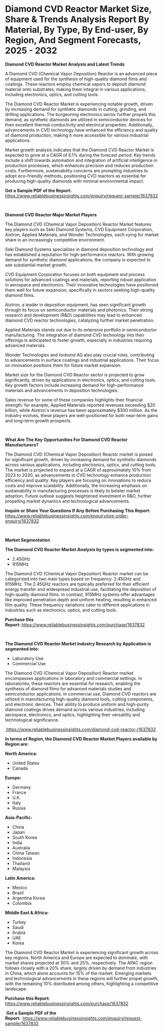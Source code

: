 <p><h1>Diamond CVD Reactor Market Size, Share & Trends Analysis Report By Material, By Type, By End-user, By Region, And Segment Forecasts, 2025 - 2032</h1></p><p><strong>Diamond CVD Reactor Market Analysis and Latest Trends</strong></p>
<p><p>A Diamond CVD (Chemical Vapor Deposition) Reactor is an advanced piece of equipment used for the synthesis of high-quality diamond films and coatings. These reactors employ chemical vapors to deposit diamond material onto substrates, making them integral in various applications, including electronics, optics, and cutting tools.</p><p>The Diamond CVD Reactor Market is experiencing notable growth, driven by increasing demand for synthetic diamonds in cutting, grinding, and drilling applications. The burgeoning electronics sector further propels this demand, as synthetic diamonds are utilized in semiconductor devices for their excellent thermal conductivity and electrical properties. Additionally, advancements in CVD technology have enhanced the efficiency and quality of diamond production, making it more accessible for various industrial applications.</p><p>Market growth analysis indicates that the Diamond CVD Reactor Market is expected to grow at a CAGR of 6.1% during the forecast period. Key trends include a shift towards automation and integration of artificial intelligence in production processes, which enhances precision and reduces production costs. Furthermore, sustainability concerns are prompting industries to adopt eco-friendly methods, positioning CVD reactors as essential for producing high-quality diamonds with minimal environmental impact.</p></p>
<p><strong>Get a Sample PDF of the Report:&nbsp;</strong> <a href="https://www.reliablebusinessinsights.com/enquiry/request-sample/1637832?utm_campaign=3460&utm_medium=2&utm_source=Github&utm_content=ia&utm_term=18042025&utm_id=diamond-cvd-reactor">https://www.reliablebusinessinsights.com/enquiry/request-sample/1637832</a></p>
<p>&nbsp;</p>
<p><strong>Diamond CVD Reactor Major Market Players</strong></p>
<p><p>The Diamond CVD (Chemical Vapor Deposition) Reactor Market features key players such as Seki Diamond Systems, CVD Equipment Corporation, Aixtron, Applied Materials, and Wonder Technologies, each vying for market share in an increasingly competitive environment.</p><p>Seki Diamond Systems specializes in diamond deposition technology and has established a reputation for high-performance reactors. With growing demand for synthetic diamond applications, the company is expected to see substantial market growth.</p><p>CVD Equipment Corporation focuses on both equipment and process solutions for advanced coatings and materials, reporting robust application in aerospace and electronics. Their innovative technologies have positioned them well for future expansion, specifically in sectors seeking high-quality diamond films.</p><p>Aixtron, a leader in deposition equipment, has seen significant growth through its focus on semiconductor materials and photonics. Their strong research and development (R&D) capabilities may lead to enhanced diamond CVD reactor technologies, catalyzing further market penetration.</p><p>Applied Materials stands out due to its extensive portfolio in semiconductor manufacturing. The integration of diamond CVD technology into their offerings is anticipated to foster growth, especially in industries requiring advanced materials.</p><p>Wonder Technologies and Ionbond AG also play crucial roles, contributing to advancements in surface coatings and industrial applications. Their focus on innovation positions them for future market expansion.</p><p>Market size for the Diamond CVD Reactor sector is projected to grow significantly, driven by applications in electronics, optics, and cutting tools. Key growth factors include increasing demand for high-performance materials and advancements in deposition technologies.</p><p>Sales revenue for some of these companies highlights their financial strength: for example, Applied Materials reported revenues exceeding $20 billion, while Aixtron's revenue has been approximately $300 million. As the industry evolves, these players are well-positioned for both near-term gains and long-term growth prospects.</p></p>
<p>&nbsp;</p>
<p><strong>What Are The Key Opportunities For Diamond CVD Reactor Manufacturers?</strong></p>
<p><p>The Diamond CVD (Chemical Vapor Deposition) Reactor market is poised for significant growth, driven by increasing demand for synthetic diamonds across various applications, including electronics, optics, and cutting tools. The market is projected to expand at a CAGR of approximately 10% from 2023 to 2030, as advancements in CVD technology enhance production efficiency and quality. Key players are focusing on innovations to reduce costs and improve scalability. Additionally, the increasing emphasis on sustainability in manufacturing processes is likely to bolster market adoption. Future outlook suggests heightened investment in R&D, further propelling market dynamics and technological advancements.</p></p>
<p><strong>Inquire or Share Your Questions If Any Before Purchasing This Report:</strong> <a href="https://www.reliablebusinessinsights.com/enquiry/pre-order-enquiry/1637832?utm_campaign=3460&utm_medium=2&utm_source=Github&utm_content=ia&utm_term=18042025&utm_id=diamond-cvd-reactor">https://www.reliablebusinessinsights.com/enquiry/pre-order-enquiry/1637832</a></p>
<p>&nbsp;</p>
<p><strong>Market Segmentation</strong></p>
<p><strong>The Diamond CVD Reactor Market Analysis by types is segmented into:</strong></p>
<p><ul><li>2.45GHz</li><li>915MHz</li></ul></p>
<p><p>The Diamond CVD (Chemical Vapor Deposition) Reactor market can be categorized into two main types based on frequency: 2.45GHz and 915MHz. The 2.45GHz reactors are typically preferred for their efficient energy transfer and widespread industrial use, facilitating the deposition of high-quality diamond films. In contrast, 915MHz systems offer advantages like improved penetration depth and uniform heating, resulting in enhanced film quality. These frequency variations cater to different applications in industries such as electronics, optics, and cutting tools.</p></p>
<p><strong>Purchase this Report:&nbsp;</strong><a href="https://www.reliablebusinessinsights.com/purchase/1637832?utm_campaign=3460&utm_medium=2&utm_source=Github&utm_content=ia&utm_term=18042025&utm_id=diamond-cvd-reactor">https://www.reliablebusinessinsights.com/purchase/1637832</a></p>
<p>&nbsp;</p>
<p><strong>The Diamond CVD Reactor Market Industry Research by Application is segmented into:</strong></p>
<p><ul><li>Laboratory Use</li><li>Commercial Use</li></ul></p>
<p><p>The Diamond CVD (Chemical Vapor Deposition) Reactor market encompasses applications in laboratory and commercial settings. In laboratories, these reactors are essential for research, enabling the synthesis of diamond films for advanced materials studies and semiconductor applications. In commercial use, Diamond CVD reactors are utilized in manufacturing high-quality diamond tools, cutting components, and electronic devices. Their ability to produce uniform and high-purity diamond coatings drives demand across various industries, including aerospace, electronics, and optics, highlighting their versatility and technological significance.</p></p>
<p><a href="https://www.reliablebusinessinsights.com/diamond-cvd-reactor-r1637832?utm_campaign=3460&utm_medium=2&utm_source=Github&utm_content=ia&utm_term=18042025&utm_id=diamond-cvd-reactor">&nbsp;https://www.reliablebusinessinsights.com/diamond-cvd-reactor-r1637832</a></p>
<p><strong>In terms of Region, the Diamond CVD Reactor Market Players available by Region are:</strong></p>
<p>
    <p> <strong> North America: </strong>
        <ul>
            <li>United States</li>
            <li>Canada</li>
        </ul>
        </p> 
    <p> <strong> Europe: </strong>
        <ul>
            <li>Germany</li>
            <li>France</li>
            <li>U.K.</li>
            <li>Italy</li>
            <li>Russia</li>
        </ul>
        </p> 
    <p> <strong> Asia-Pacific: </strong>
        <ul>
            <li>China</li>
            <li>Japan</li>
            <li>South Korea</li>
            <li>India</li>
            <li>Australia</li>
            <li>China Taiwan</li>
            <li>Indonesia</li>
            <li>Thailand</li>
            <li>Malaysia</li>
        </ul>
        </p> 
    <p> <strong> Latin America: </strong>
        <ul>
            <li>Mexico</li>
            <li>Brazil</li>
            <li>Argentina Korea</li>
            <li>Colombia</li>
        </ul>
        </p> 
    <p> <strong> Middle East & Africa: </strong>
        <ul>
            <li>Turkey</li>
            <li>Saudi</li>
            <li>Arabia</li>
            <li>UAE</li>
            <li>Korea</li>
        </ul>
    </p>
    </p>
<p><p>The Diamond CVD Reactor Market is experiencing significant growth across key regions. North America and Europe are expected to dominate, with market shares projected at 30% and 25%, respectively. The APAC region follows closely with a 20% share, largely driven by demand from industries in China, which alone accounts for 15% of the market. Emerging markets and technological advancements in these regions will further propel growth, with the remaining 10% distributed among others, highlighting a competitive landscape.</p></p>
<p><strong>Purchase this Report: </strong><a href="https://www.reliablebusinessinsights.com/purchase/1637832?utm_campaign=3460&utm_medium=2&utm_source=Github&utm_content=ia&utm_term=18042025&utm_id=diamond-cvd-reactor">https://www.reliablebusinessinsights.com/purchase/1637832</a></p>
<p>&nbsp;<strong>Get a Sample PDF of the Report:&nbsp;&nbsp;</strong><a href="https://www.reliablebusinessinsights.com/enquiry/request-sample/1637832?utm_campaign=3460&utm_medium=2&utm_source=Github&utm_content=ia&utm_term=18042025&utm_id=diamond-cvd-reactor">https://www.reliablebusinessinsights.com/enquiry/request-sample/1637832</a></p>
<p><strong></strong></p>
<p><p></p><p></p><p></p></p>